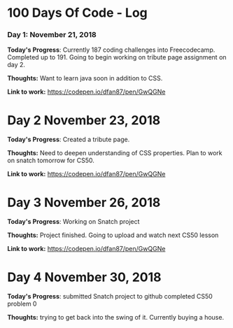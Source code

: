 # 100 Days Of Code - Log

### Day 1: November 21, 2018 

**Today's Progress**: Currently 187 coding challenges into Freecodecamp. Completed up to 191. Going to begin working on tribute page assignment on day 2.

**Thoughts:** Want to learn java soon in addition to CSS.

**Link to work:** https://codepen.io/dfan87/pen/GwQGNe

# Day 2 November 23, 2018

**Today's Progress**: Created a tribute page. 

**Thoughts:** Need to deepen understanding of CSS properties. Plan to work on snatch tomorrow for CS50.

**Link to work:** https://codepen.io/dfan87/pen/GwQGNe

# Day 3 November 26, 2018

**Today's Progress**: Working on Snatch project

**Thoughts:** Project finished. Going to upload and watch next CS50 lesson

**Link to work:** https://codepen.io/dfan87/pen/GwQGNe

# Day 4 November 30, 2018

**Today's Progress**: submitted Snatch project to github completed CS50 problem 0

**Thoughts:** trying to get back into the swing of it. Currently buying a house.

